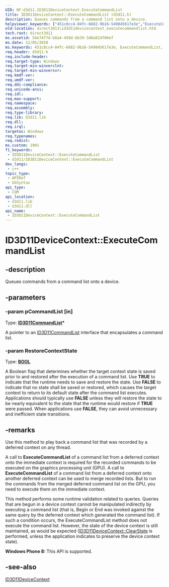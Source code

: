 ```yaml
---
UID: NF:d3d11.ID3D11DeviceContext.ExecuteCommandList
title: ID3D11DeviceContext::ExecuteCommandList (d3d11.h)
description: Queues commands from a command list onto a device.
helpviewer_keywords: ["451c8cc4-04fc-6682-9b16-549845617e3e","ExecuteCommandList","ExecuteCommandList method [Direct3D 11]","ExecuteCommandList method [Direct3D 11]","ID3D11DeviceContext interface","ID3D11DeviceContext interface [Direct3D 11]","ExecuteCommandList method","ID3D11DeviceContext.ExecuteCommandList","ID3D11DeviceContext::ExecuteCommandList","d3d11/ID3D11DeviceContext::ExecuteCommandList","direct3d11.id3d11devicecontext_executecommandlist"]
old-location: direct3d11\id3d11devicecontext_executecommandlist.htm
tech.root: direct3d11
ms.assetid: 54e74f7d-b8a4-458d-bb39-3d8a824f06ef
ms.date: 12/05/2018
ms.keywords: 451c8cc4-04fc-6682-9b16-549845617e3e, ExecuteCommandList, ExecuteCommandList method [Direct3D 11], ExecuteCommandList method [Direct3D 11],ID3D11DeviceContext interface, ID3D11DeviceContext interface [Direct3D 11],ExecuteCommandList method, ID3D11DeviceContext.ExecuteCommandList, ID3D11DeviceContext::ExecuteCommandList, d3d11/ID3D11DeviceContext::ExecuteCommandList, direct3d11.id3d11devicecontext_executecommandlist
req.header: d3d11.h
req.include-header: 
req.target-type: Windows
req.target-min-winverclnt: 
req.target-min-winversvr: 
req.kmdf-ver: 
req.umdf-ver: 
req.ddi-compliance: 
req.unicode-ansi: 
req.idl: 
req.max-support: 
req.namespace: 
req.assembly: 
req.type-library: 
req.lib: D3d11.lib
req.dll: 
req.irql: 
targetos: Windows
req.typenames: 
req.redist: 
ms.custom: 19H1
f1_keywords:
 - ID3D11DeviceContext::ExecuteCommandList
 - d3d11/ID3D11DeviceContext::ExecuteCommandList
dev_langs:
 - c++
topic_type:
 - APIRef
 - kbSyntax
api_type:
 - COM
api_location:
 - d3d11.lib
 - d3d11.dll
api_name:
 - ID3D11DeviceContext::ExecuteCommandList
---
```


# ID3D11DeviceContext::ExecuteCommandList


## -description

Queues commands from a command list onto a device.

## -parameters

### -param pCommandList [in]

Type: <b><a href="/windows/desktop/api/d3d11/nn-d3d11-id3d11commandlist">ID3D11CommandList</a>*</b>

A pointer to an <a href="/windows/desktop/api/d3d11/nn-d3d11-id3d11commandlist">ID3D11CommandList</a> interface that encapsulates a command list.

### -param RestoreContextState

Type: <b><a href="/windows/desktop/WinProg/windows-data-types">BOOL</a></b>

A Boolean flag that determines whether the target context state is saved prior to and restored after the execution of a command list. Use <b>TRUE</b> to indicate that the runtime needs to save and restore the state. Use <b>FALSE</b> to indicate that no state shall be saved or restored, which causes the target context to  return to its default state after the command list executes. Applications should typically use <b>FALSE</b> unless they will restore the state to be nearly equivalent to the state that the runtime would restore if <b>TRUE</b> were passed. When applications use <b>FALSE</b>, they can avoid unnecessary and inefficient state transitions.

## -remarks

Use this method to play back a command list that was recorded by a deferred context on any thread.

A call to <b>ExecuteCommandList</b> of a command list from a deferred context onto the immediate context is required for the recorded commands to be executed on the graphics processing unit (GPU). A call to <b>ExecuteCommandList</b> of a command list from a deferred context onto another deferred context can be used to merge recorded lists. But to run the commands from the merged deferred command list on the GPU, you need to execute them on the immediate context.
        

This method performs some runtime validation related to queries. Queries that are begun in a device context cannot be manipulated indirectly by executing a command list (that is, Begin or End was invoked against the same query by the deferred context which generated the command list). If such a condition occurs, the ExecuteCommandList method does not execute the command list. However, the state of the device context is still maintained, as would be expected (<a href="/windows/desktop/api/d3d11/nf-d3d11-id3d11devicecontext-clearstate">ID3D11DeviceContext::ClearState</a> is performed, unless the application indicates to preserve the device context state).
        

<b>Windows Phone 8:
        </b> This API is supported.

## -see-also

<a href="/windows/desktop/api/d3d11/nn-d3d11-id3d11devicecontext">ID3D11DeviceContext</a>

